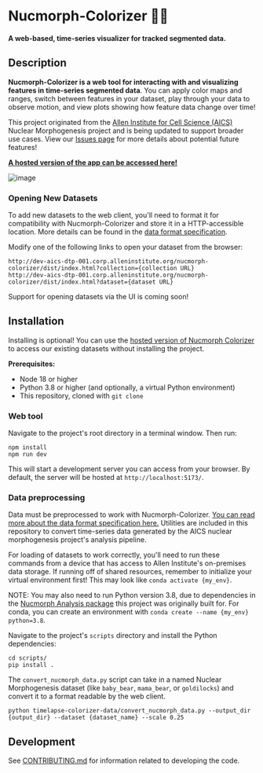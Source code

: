 # Nucmorph-Colorizer 🔬🎨

#### A web-based, time-series visualizer for tracked segmented data.

## Description

**Nucmorph-Colorizer is a web tool for interacting with and visualizing features in time-series segmented data**. You can apply color maps and ranges,
switch between features in your dataset, play through your data to observe motion, and view plots showing how feature data change over time!

This project originated from the [Allen Institute for Cell Science (AICS)](https://alleninstitute.org/division/cell-science/) Nuclear Morphogenesis
project and is being updated to support broader use cases. View our [Issues page](https://github.com/allen-cell-animated/nucmorph-colorizer/issues)
for more details about potential future features!

**[A hosted version of the app can be accessed here!](http://dev-aics-dtp-001.corp.alleninstitute.org/nucmorph-colorizer/dist/index.html)**

![image](https://github.com/allen-cell-animated/nucmorph-colorizer/assets/30200665/d9d22cba-faa0-4366-a647-973bc2fce360)

### Opening New Datasets

To add new datasets to the web client, you'll need to format it for compatibility with Nucmorph-Colorizer and store it in a HTTP-accessible location. More details can be found in the [data format specification](./documentation/DATA_FORMAT.md).

Modify one of the following links to open your dataset from the browser:

```
http://dev-aics-dtp-001.corp.alleninstitute.org/nucmorph-colorizer/dist/index.html?collection={collection URL}
http://dev-aics-dtp-001.corp.alleninstitute.org/nucmorph-colorizer/dist/index.html?dataset={dataset URL}
```

Support for opening datasets via the UI is coming soon!

## Installation

Installing is optional! You can use the [hosted version of Nucmorph Colorizer](http://dev-aics-dtp-001.corp.alleninstitute.org/nucmorph-colorizer/dist/index.html)
to access our existing datasets without installing the project.

**Prerequisites:**

- Node 18 or higher
- Python 3.8 or higher (and optionally, a virtual Python environment)
- This repository, cloned with `git clone`

### Web tool

Navigate to the project's root directory in a terminal window. Then run:

```
npm install
npm run dev
```

This will start a development server you can access from your browser. By default, the server will be hosted at `http://localhost:5173/`.

### Data preprocessing

Data must be preprocessed to work with Nucmorph-Colorizer. [You can read more about the data format specification here.](./documentation/DATA_FORMAT.md)
Utilities are included in this repository to convert time-series data generated by the AICS nuclear morphogenesis project's analysis pipeline.

For loading of datasets to work correctly, you'll need to run these commands from a device that has access to Allen Institute's on-premises data storage. If running off of shared resources, remember to initialize your virtual environment first! This may look like `conda activate {my_env}`.

NOTE: You may also need to run Python version 3.8, due to dependencies in the [Nucmorph Analysis package](https://github.com/aics-int/nuc-morph-analysis/blob/main/docs/INSTALL.md#basic-installation-instructions-with-conda-and-pip) this project was originally built for. For conda, you can create an environment with `conda create --name {my_env} python=3.8`.

Navigate to the project's `scripts` directory and install the Python dependencies:

```
cd scripts/
pip install .
```

The `convert_nucmorph_data.py` script can take in a named Nuclear Morphogenesis dataset (like `baby_bear`, `mama_bear`, or `goldilocks`) and convert it to a format readable
by the web client.

```
python timelapse-colorizer-data/convert_nucmorph_data.py --output_dir {output_dir} --dataset {dataset_name} --scale 0.25
```

## Development

See [CONTRIBUTING.md](CONTRIBUTING.md) for information related to developing the code.
